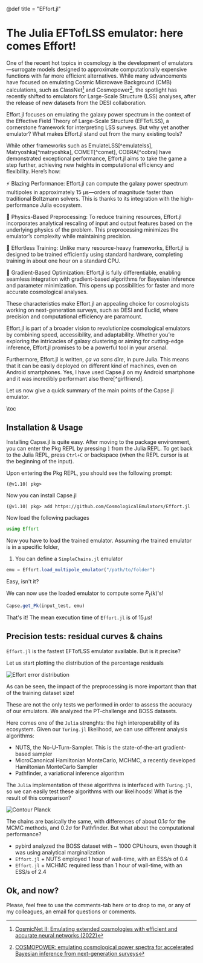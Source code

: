 @def title = "EFfort.jl"

# The Julia EFTofLSS emulator: here comes Effort!

One of the recent hot topics in cosmology is the development of emulators—surrogate models designed to approximate computationally expensive functions with far more efficient alternatives. While many advancements have focused on emulating Cosmic Microwave Background (CMB) calculations, such as ClassNet[^classnet] and Cosmopower[^cosmopower], the spotlight has recently shifted to emulators for Large-Scale Structure (LSS) analyses, after the release of new datasets from the DESI collaboration.

Effort.jl focuses on emulating the galaxy power spectrum in the context of the Effective Field Theory of Large-Scale Structure (EFTofLSS), a cornerstone framework for interpreting LSS surveys. But why yet another emulator? What makes Effort.jl stand out from the many existing tools?

While other frameworks such as EmulateLSS[^emulatelss], Matryoshka[^matryoshka], COMET[^comet], COBRA[^cobra] have demonstrated exceptional performance, Effort.jl aims to take the game a step further, achieving new heights in computational efficiency and flexibility. Here’s how:

⚡ Blazing Performance: Effort.jl can compute the galaxy power spectrum multipoles in approximately 15 µs—orders of magnitude faster than traditional Boltzmann solvers. This is thanks to its integration with the high-performance Julia ecosystem.

🧠 Physics-Based Preprocessing: To reduce training resources, Effort.jl incorporates analytical rescaling of input and output features based on the underlying physics of the problem. This preprocessing minimizes the emulator’s complexity while maintaining precision.

🔋 Effortless Training: Unlike many resource-heavy frameworks, Effort.jl is designed to be trained efficiently using standard hardware, completing training in about one hour on a standard CPU.

🎯 Gradient-Based Optimization: Effort.jl is fully differentiable, enabling seamless integration with gradient-based algorithms for Bayesian inference and parameter minimization. This opens up possibilities for faster and more accurate cosmological analyses.

These characteristics make Effort.jl an appealing choice for cosmologists working on next-generation surveys, such as DESI and Euclid, where precision and computational efficiency are paramount.

Effort.jl is part of a broader vision to revolutionize cosmological emulators by combining speed, accessibility, and adaptability. Whether you’re exploring the intricacies of galaxy clustering or aiming for cutting-edge inference, Effort.jl promises to be a powerful tool in your arsenal.

Furthermore, Effort.jl is written, _ça va sans dire_, in pure Julia. This means that it can be easily deployed on different kind of machines, even on Android smartphones. Yes, I have used Capse.jl on my Android smartphone and it was incredibly performant also there[^girlfriend].

Let us now give a quick summary of the main points of the Capse.jl emulator.


\toc

## Installation & Usage

Installing Capse.jl is quite easy. After moving to the package environment, you can enter the Pkg REPL by pressing `]` from the Julia REPL. To get back to the Julia REPL, press ``Ctrl+C`` or backspace (when the REPL cursor is at the beginning of the input).

Upon entering the Pkg REPL, you should see the following prompt:

```
(@v1.10) pkg>
```
Now you can install Capse.jl
```
(@v1.10) pkg> add https://github.com/CosmologicalEmulators/Effort.jl
```

Now load the following packages

```julia
using Effort
```

Now you have to load the trained emulator. Assuming rhe trained emulator is in a specific folder,

1. You can define a `SimpleChains.jl` emulator

```julia
emu = Effort.load_multipole_emulator("/path/to/folder")
```

Easy, isn't it?

We can now use the loaded emulator to compute some $P_\ell(k)$'s!

```julia
Capse.get_Pk(input_test, emu)
```

That's it! The mean execution time of `Effort.jl` is of $15\,\mu s$!

## Precision tests: residual curves & chains

`Effort.jl` is the fastest EFTofLSS emulator available. But is it precise?

Let us start plotting the distribution of the percentage residuals

![Effort error distribution](https://github.com/user-attachments/assets/8c32f463-51bc-4da2-821c-64319ce52679)

As can be seen, the impact of the preprocessing is more important than that of the training dataset size!

These are not the only tests we performed in order to assess the accuracy of our emulators. We analyzed the PT-challenge and BOSS datasets.

Here comes one of the `Julia` strenghts: the high interoperability of its ecosystem. Given our `Turing.jl` likelihood, we can use different analysis algorithms:
- NUTS, the No-U-Turn-Sampler. This is the state-of-the-art gradient-based sampler
- MicroCanonical Hamiltonian MonteCarlo, MCHMC, a recently developed Hamiltonian MonteCarlo Sampler
- Pathfinder, a variational inference algorithm

The `Julia` implementation of these algorithms is interfaced with `Turing.jl`, so we can easily test these algorithms with our likelihoods!
What is the result of this comparison?

![Contour Planck](https://github.com/marcobonici/marcobonici.github.io/assets/58727599/6ad77fa6-5df7-4edd-b629-35aef48f312b)

The chains are basically the same, with differences of about $0.1\sigma$ for the MCMC methods, and $0.2\sigma$ for Pathfinder. But what about the computational performance?

- pybird analyzed the BOSS dataset with  ~ $1000$ CPUhours, even though it was using analytical marginalization
- `Effort.jl` + NUTS employed 1 hour of wall-time, with an ESS/s of 0.4
- `Effort.jl` + MCHMC required less than 1 hour of wall-time, with an ESS/s of 2.4

## Ok, and now?

Please, feel free to use the comments-tab here or to drop to me, or any of my colleagues, an email for questions or comments.

[^classnet]: [CosmicNet II: Emulating extended cosmologies with efficient and accurate neural networks (2022)](https://arxiv.org/abs/2207.05707)
[^cosmopower]: [COSMOPOWER: emulating cosmological power spectra for accelerated Bayesian inference from next-generation surveys](https://arxiv.org/abs/2106.03846)
[^moustache]: The man with the most beautiful pair of moustaches of the East Coast. Here you can find his [website](https://fbianchini.github.io/).
[^phylosophy]: I love discussing with Jaime about no-physics related topics. The problem is that he has a way deeper knowledge of phylosophy than me, and every single time I have to admit (at least to myself) that he is right. Here you can find his [website](https://jaimeruizzapatero.net/).
[^simplechains]: Here you can find a link to [SimpleChains.jl](https://github.com/PumasAI/SimpleChains.jl) repository.
[^preprocess]: Although we already reached a nice performance, we wanna improve the preprocessing in a future work.
[^abstractemu]: we are registering in these days the package `AbstractCosmologicalEmulators.jl`, which is at the core of the CosmologicalEmulators ecosystem.
{{ addcomments }}
